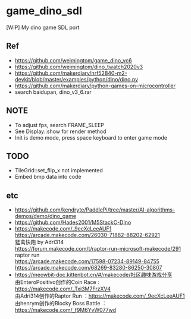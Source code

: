 # game_dino_sdl
[WIP] My dino game SDL port

## Ref  
* https://github.com/weimingtom/game_dino_vc6  
* https://github.com/weimingtom/dino_twatch2020v3  
* https://github.com/makerdiary/nrf52840-m2-devkit/blob/master/examples/python/dino/dino.py  
* https://github.com/makerdiary/python-games-on-microcontroller  
* search baidupan, dino_v3_6.rar  

## NOTE  
* To adjust fps, search FRAME_SLEEP  
* See Display::show for render method    
* Init is demo mode, press space keyboard to enter game mode  

## TODO  
* TileGrid::set_flip_x not implemented  
* Embed bmp data into code  

## etc  
* https://github.com/kendryte/PaddlePi/tree/master/AI-algorithms-demos/demo/dino_game  
* https://github.com/Hades2001/M5StackC-DIno  
* https://makecode.com/_9ecXcLeeAUF1  
https://arcade.makecode.com/26030-71882-88202-62921  
猛禽快跑 by Adri314  
https://forum.makecode.com/t/raptor-run-microsoft-makecode/291  
raptor run    
https://arcade.makecode.com/17598-07234-89149-84755  
https://arcade.makecode.com/68269-83280-86250-30807  
* https://meowbit-doc.kittenbot.cn/#/makecode/社区趣味游戏分享   
由EnteroPositivo创作的Coin Race : https://makecode.com/_Txi3M7FrzXV4  
由Adri314创作的Raptor Run ：https://makecode.com/_9ecXcLeeAUF1  
由henrym创作的Blocky Boss Battle ：https://makecode.com/_f9M6YvW077wd  
